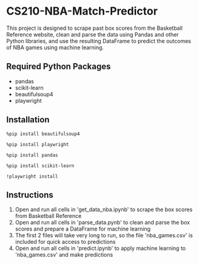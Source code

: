 # CS210-NBA-Match-Predictor
This project is designed to scrape past box scores from the Basketball Reference website, clean and parse the data using Pandas and other Python libraries, and use the resulting DataFrame to predict the outcomes of NBA games using machine learning.

## Required Python Packages
* pandas
* scikit-learn
* beautifulsoup4
* playwright

## Installation
```
%pip install beautifulsoup4
```

```
%pip install playwright
```

```
%pip install pandas
```

```
%pip install scikit-learn
```

```
!playwright install
```

## Instructions

1. Open and run all cells in 'get_data_nba.ipynb' to scrape the box scores from Basketball Reference
2. Open and run all cells in 'parse_data.pynb' to clean and parse the box scores and prepare a DataFrame for machine learning
3. The first 2 files will take very long to run, so the file 'nba_games.csv' is included for quick access to predictions
4. Open and run all cells in 'predict.ipynb' to apply machine learning to 'nba_games.csv' and make predictions

